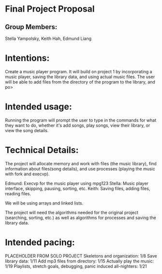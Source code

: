 # Final Project Proposal

## Group Members:

Stella Yampolsky, Keith Hah, Edmund Liang

# Intentions:
Create a music player program. It will build on project 1 by incorporating a music player, saving the library data, and using actual music files. The user will be able to add files from the directory of the program to the library, and po>

# Intended usage:

Running the program will prompt the user to type in the commands for what they want to do, whether it's add songs, play songs, view their library, or view the song details.

# Technical Details:
The project will allocate memory and work with files (the music library), find information about files(song details), and use processes (playing the music with fork and execvp).

Edmund: Execvp for the music player using mpg123
Stella: Music player interface, skipping, pausing, sorting, etc.
Keith: Saving files, adding files, reading files.

We will be using arrays and linked lists.

The project will need the algorithms needed for the original project (searching, sorting, etc.) as well as algorithms for processes and saving the library data.


# Intended pacing:
PLACEHOLDER FROM SOLO PROJECT
Skeletons and organization: 1/8
Save library data: 1/11
Add mp3 files from directory: 1/15
Actually play the music: 1/19
Playlists, stretch goals, debugging, panic induced all-nighters: 1/21
